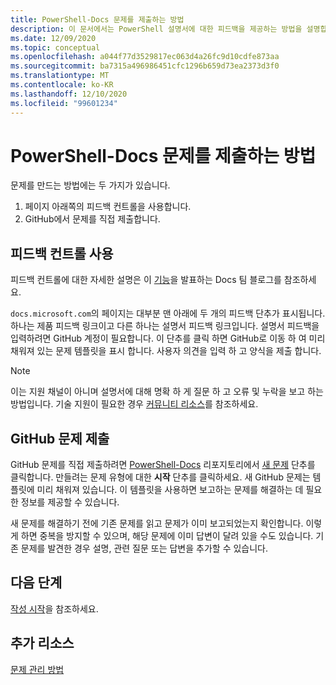 ```yaml
---
title: PowerShell-Docs 문제를 제출하는 방법
description: 이 문서에서는 PowerShell 설명서에 대한 피드백을 제공하는 방법을 설명합니다.
ms.date: 12/09/2020
ms.topic: conceptual
ms.openlocfilehash: a044f77d3529817ec063d4a26fc9d10cdfe873aa
ms.sourcegitcommit: ba7315a496986451cfc1296b659d73ea2373d3f0
ms.translationtype: MT
ms.contentlocale: ko-KR
ms.lasthandoff: 12/10/2020
ms.locfileid: "99601234"
---
```

# <a name="how-to-file-a-powershell-docs-issue"></a>PowerShell-Docs 문제를 제출하는 방법

문제를 만드는 방법에는 두 가지가 있습니다.

1. 페이지 아래쪽의 피드백 컨트롤을 사용합니다.
1. GitHub에서 문제를 직접 제출합니다.

## <a name="using-the-feedback-controls"></a>피드백 컨트롤 사용

피드백 컨트롤에 대한 자세한 설명은 이 [기능][feedback]을 발표하는 Docs 팀 블로그를 참조하세요.

`docs.microsoft.com`의 페이지는 대부분 맨 아래에 두 개의 피드백 단추가 표시됩니다. 하나는 제품 피드백 링크이고 다른 하나는 설명서 피드백 링크입니다. 설명서 피드백을 입력하려면 GitHub 계정이 필요합니다. 이 단추를 클릭 하면 GitHub로 이동 하 여 미리 채워져 있는 문제 템플릿을 표시 합니다.
사용자 의견을 입력 하 고 양식을 제출 합니다.

> [!NOTE]
> 이는 지원 채널이 아니며 설명서에 대해 명확 하 게 질문 하 고 오류 및 누락을 보고 하는 방법입니다. 기술 지원이 필요한 경우 [커뮤니티 리소스](../community-support.md)를 참조하세요.

## <a name="filing-issues-on-github"></a>GitHub 문제 제출

GitHub 문제를 직접 제출하려면 [PowerShell-Docs][docs-issues] 리포지토리에서 [새 문제][new-issue] 단추를 클릭합니다. 만들려는 문제 유형에 대한 **시작** 단추를 클릭하세요. 새 GitHub 문제는 템플릿에 미리 채워져 있습니다. 이 템플릿을 사용하면 보고하는 문제를 해결하는 데 필요한 정보를 제공할 수 있습니다.

새 문제를 해결하기 전에 기존 문제를 읽고 문제가 이미 보고되었는지 확인합니다. 이렇게 하면 중복을 방지할 수 있으며, 해당 문제에 이미 답변이 달려 있을 수도 있습니다. 기존 문제를 발견한 경우 설명, 관련 질문 또는 답변을 추가할 수 있습니다.

## <a name="next-steps"></a>다음 단계

[작성 시작](get-started-writing.md)을 참조하세요.

## <a name="additional-resources"></a>추가 리소스

[문제 관리 방법](managing-issues.md)

<!-- reference links -->
[feedback]: /teamblog/a-new-feedback-system-is-coming-to-docs
[new-issue]: https://github.com/MicrosoftDocs/PowerShell-Docs/issues/new/choose
[docs-issues]: https://github.com/MicrosoftDocs/PowerShell-Docs/issues
